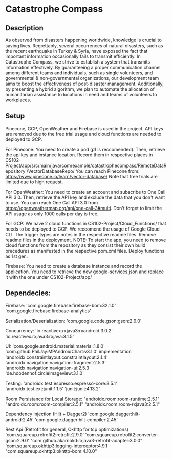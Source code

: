 # Catastrophe Compass
## Description

As observed from disasters happening worldwide, knowledge is crucial to saving lives.
Regrettably, several occurrences of natural disasters, such as the recent earthquake in Turkey &
Syria, have exposed the fact that important information occasionally fails to transmit efficiently.
In Catastrophe Compass, we strive to establish a system that transmits information effectively.
By guaranteeing a proper communication channel among different teams and individuals, such
as single volunteers, and governmental & non-governmental organizations, our development
team aims to boost the effectiveness of post-disaster management. Additionally, by presenting a
hybrid algorithm, we plan to automate the allocation of humanitarian assistance to locations in
need and teams of volunteers to workplaces.

## Setup


Pinecone, GCP, OpenWeather and Firebase is used in the project. API keys are removed due to the 
free trial usage and cloud functions are needed to deployed to GCP. 

For Pinecone: You need to create a pod (p1 is reccomended). Then, retrieve the api key and instance location.
Record them in respective places in CS102-Project/app/src/main/java/com/example/catastrophecompass/RemoteDataRepository
/VectorDatabaseRepo/
You can reach Pinecone from: https://www.pinecone.io/learn/vector-database/
Note that free trials are limited due to high request.

For OpenWeather: You need to create an account and subscribe to One Call API 3.0. 
Then, retrieve the API key and exclude the data that you don't want to use. You can reach One Call API 3.0 from 
https://openweathermap.org/api/one-call-3#multi. Don't forget to limit the API usage as only 1000 calls per day is free.

For GCP: We have 2 cloud functions in CS102-Project/Cloud_Functions/ that needs to be deployed to GCP. 
We reccomend the usage of Google Cloud CLI. The trigger types are notes in the respective readme files. Remove readme files in the deployment.
NOTE: To start the app, you need to remove cloud functions from the repository as they consist their own build precedures 
as manifested in the respective pom.xml files. 
Deploy functions as 1st gen.

Firebase: You need to create a database instance and record the application. You need to retrieve the new google-services.json and replace it with 
the one under CS102-Project/app/ 

## Dependecies:

Firebase:
'com.google.firebase:firebase-bom:32.1.0'
'com.google.firebase:firebase-analytics'

Serialization/Deserialization:
'com.google.code.gson:gson:2.9.0'

Concurrency:
'io.reactivex.rxjava3:rxandroid:3.0.2'
'io.reactivex.rxjava3:rxjava:3.1.5'

UI:
'com.google.android.material:material:1.8.0'
'com.github.PhilJay:MPAndroidChart:v3.1.0'
implementation 'androidx.constraintlayout:constraintlayout:2.1.4'
'androidx.navigation:navigation-fragment:2.5.3'
'androidx.navigation:navigation-ui:2.5.3
'de.hdodenhof:circleimageview:3.1.0'

Testing:
'androidx.test.espresso:espresso-core:3.5.1'
'androidx.test.ext:junit:1.1.5'
'junit:junit:4.13.2'

Room Persistance for Local Storage:
"androidx.room:room-runtime:2.5.1"
"androidx.room:room-compiler:2.5.1"
"androidx.room:room-rxjava3:2.5.1"

Dependency Injection (Hilt + Dagger2)
'com.google.dagger:hilt-android:2.45'
'com.google.dagger:hilt-compiler:2.45'

Rest Api (Retrofit for general, Okhttp for tcp optimizations)
'com.squareup.retrofit2:retrofit:2.9.0'
'com.squareup.retrofit2:converter-gson:2.9.0'
"com.github.akarnokd:rxjava3-retrofit-adapter:3.0.0"
'com.squareup.okhttp3:logging-interceptor:4.9.1
"com.squareup.okhttp3:okhttp-bom:4.10.0"

